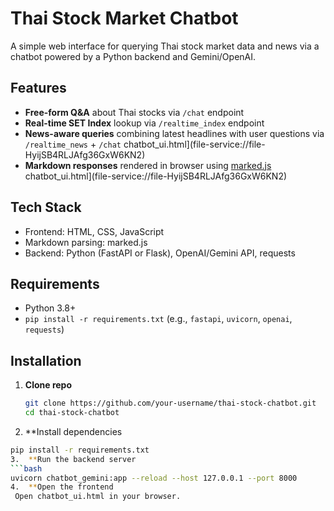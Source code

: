 # Thai Stock Market Chatbot

A simple web interface for querying Thai stock market data and news via a chatbot powered by a Python backend and Gemini/OpenAI.

## Features

- **Free-form Q&A** about Thai stocks via `/chat` endpoint  
- **Real-time SET Index** lookup via `/realtime_index` endpoint  
- **News-aware queries** combining latest headlines with user questions via `/realtime_news` + `/chat` chatbot_ui.html](file-service://file-HyijSB4RLJAfg36GxW6KN2)  
- **Markdown responses** rendered in browser using [marked.js](https://github.com/markedjs/marked) chatbot_ui.html](file-service://file-HyijSB4RLJAfg36GxW6KN2)  

## Tech Stack

- Frontend: HTML, CSS, JavaScript  
- Markdown parsing: marked.js  
- Backend: Python (FastAPI or Flask), OpenAI/Gemini API, requests  

## Requirements

- Python 3.8+  
- `pip install -r requirements.txt` (e.g., `fastapi`, `uvicorn`, `openai`, `requests`)

## Installation

1. **Clone repo**  
   ```bash
   git clone https://github.com/your-username/thai-stock-chatbot.git
   cd thai-stock-chatbot
2.	**Install dependencies
   ```bash
   pip install -r requirements.txt
3.	**Run the backend server
   ```bash
   uvicorn chatbot_gemini:app --reload --host 127.0.0.1 --port 8000
4.	**Open the frontend
    Open chatbot_ui.html in your browser.
